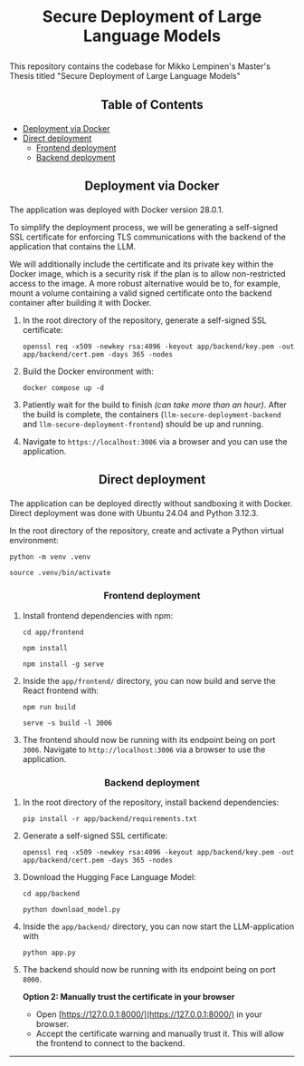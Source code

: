 # <p align="center">Secure Deployment of Large Language Models</p>
This repository contains the codebase for Mikko Lempinen's Master's Thesis titled "Secure Deployment of Large Language Models"

## <p align="center">Table of Contents</p>

- [Deployment via Docker](#docker-deploymet)
- [Direct deployment](#direct-deploymet)
    - [Frontend deployment](#frontend-deployment)
    - [Backend deployment](#backend-deployment)

## <p align="center">Deployment via Docker</p><a name="docker-deployment"></a>

The application was deployed with Docker version 28.0.1.

To simplify the deployment process, we will be generating a self-signed SSL certificate for
enforcing TLS communications with the backend of the application that contains the LLM.

We will additionally include the certificate and its private key within the Docker image, 
which is a security risk if the plan is to allow non-restricted access to the image. 
A more robust alternative would be to, for example, mount a volume containing a valid signed
certificate onto the backend container after building it with Docker. 

1. In the root directory of the repository, generate a self-signed SSL certificate:
    ```console
    openssl req -x509 -newkey rsa:4096 -keyout app/backend/key.pem -out app/backend/cert.pem -days 365 -nodes
    ```

2. Build the Docker environment with:
    ```console
    docker compose up -d
    ```
3. Patiently wait for the build to finish *(can take more than an hour)*. After the build is complete, the 
containers (`llm-secure-deployment-backend` and `llm-secure-deployment-frontend`) should be up and running.

4. Navigate to `https://localhost:3006` via a browser and you can use the application.

## <p align="center">Direct deployment</p><a name="direct-deployment"></a>
The application can be deployed directly without sandboxing it with Docker. Direct deployment was 
done with Ubuntu 24.04 and Python 3.12.3.

In the root directory of the repository, create and activate a Python virtual environment:
```console
python -m venv .venv
```
```console
source .venv/bin/activate
```

### <p align="center">Frontend deployment</p><a name="frontend-deployment"></a>
1. Install frontend dependencies with npm:
    ```console
    cd app/frontend
    ```
    ```console
    npm install
    ```
    ```console
    npm install -g serve
    ```

2. Inside the `app/frontend/` directory, you can now build and serve the React frontend with:
    ```console
    npm run build
    ```
    ```console
    serve -s build -l 3006
    ```
3. The frontend should now be running with its endpoint being on port `3006`. Navigate to 
`http://localhost:3006` via a browser to use the application.

### <p align="center">Backend deployment</p><a name="backend-deployment"></a>
1. In the root directory of the repository, install backend dependencies:
    ```console
    pip install -r app/backend/requirements.txt
    ```
    
2. Generate a self-signed SSL certificate:
    ```console
    openssl req -x509 -newkey rsa:4096 -keyout app/backend/key.pem -out app/backend/cert.pem -days 365 -nodes
    ```
    
3. Download the Hugging Face Language Model:
    ```console
    cd app/backend
    ```
    ```console
    python download_model.py
    ```

5. Inside the `app/backend/` directory, you can now start the LLM-application with
    ```console
    python app.py
    ```
6. The backend should now be running with its endpoint being on port `8000`.


    **Option 2: Manually trust the certificate in your browser**
    - Open [https://127.0.0.1:8000/](https://127.0.0.1:8000/) in your browser.
    - Accept the certificate warning and manually trust it. This will allow the frontend to connect to the backend.

---
